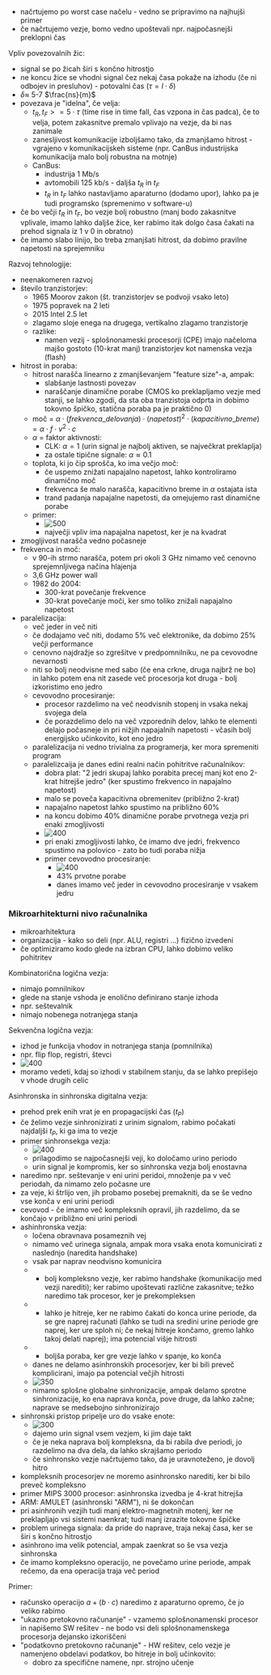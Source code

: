 
- načrtujemo po worst case načelu - vedno se pripravimo na najhujši primer
- če načrtujemo vezje, bomo vedno upoštevali npr. najpočasnejši preklopni čas

Vpliv povezovalnih žic:
- signal se po žicah širi s končno hitrostjo
- ne koncu žice se vhodni signal čez nekaj časa pokaže na izhodu (če ni odbojev in presluhov) - potovalni čas ($\tau = l \cdot \delta$)
-  $\delta \approx$ 5-7 $\frac{ns}{m}$
- povezava je "idelna", če velja:
	- $t_R, t_F >= 5 \cdot \tau$ (time rise in time fall, čas vzpona in čas padca), če to velja, potem zakasnitve premalo vplivajo na vezje, da bi nas zanimale
	- zanesljivost komunikacije izboljšamo tako, da zmanjšamo hitrost - vgrajeno v komunikacijskeh sisteme (npr. CanBus industrijska komunikacija malo bolj robustna na motnje)
	- CanBus:
		- industrija 1 Mb/s
		- avtomobili 125 kb/s - daljša $t_R$ in $t_F$
		-  $t_R$ in $t_F$ lahko nastavljamo aparaturno (dodamo upor), lahko pa je tudi programsko (spremenimo v software-u)
- če bo večji  $t_R$ in $t_F$, bo vezje bolj robustno (manj bodo zakasnitve vplivale, imamo lahko daljše žice, ker rabimo itak dolgo časa čakati na prehod signala iz 1 v 0 in obratno)
- če imamo slabo linijo, bo treba zmanjšati hitrost, da dobimo pravilne napetosti na sprejemniku

Razvoj tehnologije:
- neenakomeren razvoj
- število tranzistorjev: 
	- 1965 Moorov zakon (št. tranzistorjev se podvoji vsako leto)
	- 1975 popravek na 2 leti
	- 2015 Intel 2.5 let
	- zlagamo sloje enega na drugega, vertikalno zlagamo tranzistorje
	- razlike:
		- namen vezij - splošnonameski procesorji (CPE) imajo načeloma majšo gostoto (10-krat manj) tranzistorjev kot namenska vezja (flash)
- hitrost in poraba:
	- hitrost narašča linearno z zmanjševanjem "feature size"-a, ampak:
		- slabšanje lastnosti povezav
		- naraščanje dinamične porabe (CMOS ko preklapljamo vezje med stanji, se lahko zgodi, da sta oba tranzistoja odprta in dobimo tokovno špičko, statična poraba pa je praktično 0)
	- moč = $\alpha\cdot (frekvenca\_delovanja) \cdot (napetost)^2 \cdot (kapacitivno\_breme) = \alpha \cdot f \cdot v^2 \cdot c$
	- $\alpha$ = faktor aktivnosti:
		- CLK: $\alpha = 1$ (urin signal je najbolj aktiven, se največkrat preklaplja)
		- za ostale tipične signale: $\alpha \approx 0.1$
	- toplota, ki jo čip sprošča, ko ima večjo moč:
		- če uspemo znižati napajalno napetost, lahko kontroliramo dinamično moč
		- frekvenca še malo narašča, kapacitivno breme in $\alpha$ ostajata ista
		- trand padanja napajalne napetosti, da omejujemo rast dinamične porabe
	- primer:
		- ![500](../../Images2/Pasted%20image%2020241029114446.png)
		- največji vpliv ima napajalna napetost, ker je na kvadrat
- zmogljivost narašča vedno počasneje
- frekvenca in moč:
	- v 90-ih strmo narašča, potem pri okoli 3 GHz nimamo več cenovno sprejemnljivega načina hlajenja
	- 3,6 GHz power wall
	- 1982 do 2004:
		- 300-krat povečanje frekvence
		- 30-krat povečanje moči, ker smo toliko znižali napajalno napetost
- paralelizacija:
	- več jeder in več niti
	- če dodajamo več niti, dodamo 5% več elektronike, da dobimo 25% večji performance
	- cenovno najdražje so zgrešitve v predpomnilniku, ne pa cevovodne nevarnosti
	- niti so bolj neodvisne med sabo (če ena crkne, druga najbrž ne bo) in lahko potem ena nit zasede več procesorja kot druga - bolj izkoristimo eno jedro
	- cevovodno procesiranje:
		- procesor razdelimo na več neodvisnih stopenj in vsaka nekaj svojega dela
		- če porazdelimo delo na več vzporednih delov, lahko te elementi delajo počasneje in pri nižjih napajalnih napetosti - včasih bolj energijsko učinkovito, kot eno jedro
	- paralelizacija ni vedno trivialna za programerja, ker mora spremeniti program
	- paralelizcaija je danes edini realni način pohitritve računalnikov:
		- dobra plat: "2 jedri skupaj lahko porabita precej manj kot eno 2-krat hitrejše jedro" (ker spustimo frekvenco in napajalno napetost)
		- malo se poveča kapacitivna obremenitev (približno 2-krat)
		- napajalno napetost lahko spustimo na približno 60%
		- na koncu dobimo 40% dinamične porabe prvotnega vezja pri enaki zmogljivosti
		- ![400](../../Images2/Pasted%20image%2020241029120249.png)
		- pri enaki zmogljivosti lahko, če imamo dve jedri, frekvenco spustimo na polovico - zato bo tudi poraba nižja
		- primer cevovodno procesiranje:
			- ![400](../../Images2/Pasted%20image%2020241029120349.png)
			- 43% prvotne porabe
			- danes imamo več jeder in cevovodno procesiranje v vsakem jedru

### Mikroarhitekturni nivo računalnika

- mikroarhitektura
- organizacija - kako so deli (npr. ALU, registri ...) fizično izvedeni
- če optimiziramo kodo glede na izbran CPU, lahko dobimo veliko pohitritev

Kombinatorična logična vezja:
- nimajo pomnilnikov
- glede na stanje vshoda je enolično definirano stanje izhoda
- npr. seštevalnik
- nimajo nobenega notranjega stanja

Sekvenčna logična vezja:
- izhod je funkcija vhodov in notranjega stanja (pomnilnika)
- npr. flip flop, registri, števci
- ![400](../../Images2/Pasted%20image%2020241029123247.png)
- moramo vedeti, kdaj so izhodi v stabilnem stanju, da se lahko prepišejo v vhode drugih celic

Asinhronska in sinhronska digitalna vezja:
- prehod prek enih vrat je en propagacijski čas ($t_P$)
- če želimo vezje sinhronizirati z urinim signalom, rabimo počakati najdaljši $t_P$, ki ga ima to vezje
- primer sinhronsekga vezja:
	- ![400](../../Images2/Pasted%20image%2020241029123556.png)
	- prilagodimo se najpočasnejši veji, ko določamo urino periodo
	- urin signal je kompromis, ker so sinhronska vezja bolj enostavna
- naredimo npr. seštevanje v eni urini peridoi, množenje pa v več periodah, da nimamo zelo počasne ure
- za veje, ki štrlijo ven, jih probamo posebej premakniti, da se še vedno vse konča v eni urini periodi
- cevovod - če imamo več kompleksnih opravil, jih razdelimo, da se končajo v približno eni urini periodi
- ashinhronska vezja:
	- ločena obravnava posameznih vej
	- nimamo več urinega signala, ampak mora vsaka enota komunicirati z naslednjo (naredita handshake)
	- vsak par naprav neodvisno komunicira
	- - bolj kompleksno vezje, ker rabimo handshake (komunikacijo med vezji narediti); ker rabimo upoštevati različne zakasnitve; težko naredimo tak procesor, ker je prekompleksen
	- + lahko je hitreje, ker ne rabimo čakati do konca urine periode, da se gre naprej računati (lahko se tudi na sredini urine periode gre naprej, ker ure sploh ni; če nekaj hitreje končamo, gremo lahko takoj delati naprej); ima potencial višje hitrosti
	- + boljša poraba, ker gre vezje lahko v spanje, ko konča
	- danes ne delamo asinhronskih procesorjev, ker bi bili preveč komplicirani, imajo pa potencial večjih hitrosti
	- ![350](../../Images2/Pasted%20image%2020241029124713.png)
	- nimamo splošne globalne sinhronizacije, ampak delamo sprotne sinhronizacije, ko ena naprava konča, pove druge, da lahko začne; naprave se medsebojno sinhronizirajo
- sinhronski pristop pripelje uro do vsake enote:
	- ![300](../../Images2/Pasted%20image%2020241029124730.png)
	- dajemo urin signal vsem vezjem, ki jim daje takt
	- če je neka naprava bolj kompleksna, da bi rabila dve periodi, jo razdelimo na dva dela, da lahko skrajšamo periodo
	- če sinhronsko vezje načrtujemo tako, da je uravnoteženo, je dovolj hitro
- kompleksnih procesorjev ne moremo asinhronsko narediti, ker bi bilo preveč kompleksno
- primer MIPS 3000 procesor: asinhronska izvedba je 4-krat hitrejša
- ARM: AMULET (asinhronski "ARM"), ni še dokončan
- pri asinhronih vezjih tudi manj elektro-magnetnih motenj, ker ne preklapljajo vsi sistemi naenkrat; tudi manj izrazite tokovne špičke
- problem urinega signala: da pride do naprave, traja nekaj časa, ker se širi s končno hitrostjo
- asinhrono ima velik potencial, ampak zaenkrat so še vsa vezja sinhronska
- če imamo kompleksno operacijo, ne povečamo urine periode, ampak rečemo, da ena operacija traja več period

Primer:
- računsko operacijo $a + (b \cdot c)$ naredimo z aparaturno opremo, če jo veliko rabimo
- "ukazno pretokovno računanje" - vzamemo splošnonamenski procesor in napišemo SW rešitev - ne bodo vsi deli splošnonamenskega procesorja dejansko izkoriščeni
- "podatkovno pretokovno računanje" - HW rešitev, celo vezje je namenjeno obdelavi podatkov, bo hitreje in bolj učinkovito:
	- dobro za specifične namene, npr. strojno učenje